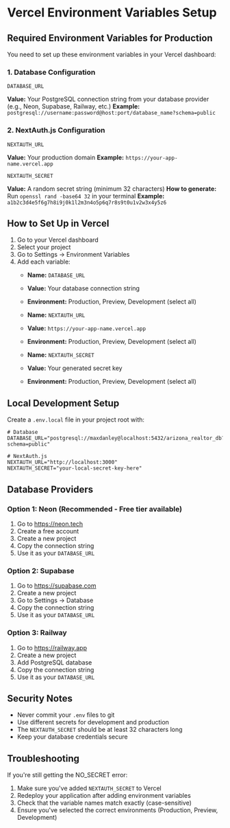 # Vercel Environment Variables Setup

## Required Environment Variables for Production

You need to set up these environment variables in your Vercel dashboard:

### 1. Database Configuration
```
DATABASE_URL
```
**Value:** Your PostgreSQL connection string from your database provider (e.g., Neon, Supabase, Railway, etc.)
**Example:** `postgresql://username:password@host:port/database_name?schema=public`

### 2. NextAuth.js Configuration
```
NEXTAUTH_URL
```
**Value:** Your production domain
**Example:** `https://your-app-name.vercel.app`

```
NEXTAUTH_SECRET
```
**Value:** A random secret string (minimum 32 characters)
**How to generate:** Run `openssl rand -base64 32` in your terminal
**Example:** `a1b2c3d4e5f6g7h8i9j0k1l2m3n4o5p6q7r8s9t0u1v2w3x4y5z6`

## How to Set Up in Vercel

1. Go to your Vercel dashboard
2. Select your project
3. Go to Settings → Environment Variables
4. Add each variable:
   - **Name:** `DATABASE_URL`
   - **Value:** Your database connection string
   - **Environment:** Production, Preview, Development (select all)

   - **Name:** `NEXTAUTH_URL`
   - **Value:** `https://your-app-name.vercel.app`
   - **Environment:** Production, Preview, Development (select all)

   - **Name:** `NEXTAUTH_SECRET`
   - **Value:** Your generated secret key
   - **Environment:** Production, Preview, Development (select all)

## Local Development Setup

Create a `.env.local` file in your project root with:

```env
# Database
DATABASE_URL="postgresql://maxdanley@localhost:5432/arizona_realtor_db?schema=public"

# NextAuth.js
NEXTAUTH_URL="http://localhost:3000"
NEXTAUTH_SECRET="your-local-secret-key-here"
```

## Database Providers

### Option 1: Neon (Recommended - Free tier available)
1. Go to https://neon.tech
2. Create a free account
3. Create a new project
4. Copy the connection string
5. Use it as your `DATABASE_URL`

### Option 2: Supabase
1. Go to https://supabase.com
2. Create a new project
3. Go to Settings → Database
4. Copy the connection string
5. Use it as your `DATABASE_URL`

### Option 3: Railway
1. Go to https://railway.app
2. Create a new project
3. Add PostgreSQL database
4. Copy the connection string
5. Use it as your `DATABASE_URL`

## Security Notes

- Never commit your `.env` files to git
- Use different secrets for development and production
- The `NEXTAUTH_SECRET` should be at least 32 characters long
- Keep your database credentials secure

## Troubleshooting

If you're still getting the NO_SECRET error:
1. Make sure you've added `NEXTAUTH_SECRET` to Vercel
2. Redeploy your application after adding environment variables
3. Check that the variable names match exactly (case-sensitive)
4. Ensure you've selected the correct environments (Production, Preview, Development)

